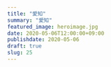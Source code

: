 ```yaml
---
title: "愛知"
summary: "愛知"
featured_image: heroimage.jpg
date: 2020-05-06T12:00:00+09:00
publishdate: 2020-05-06
draft: true
slug: 25
---
```

